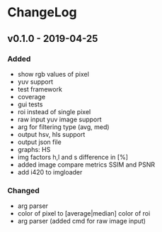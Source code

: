 ChangeLog
==========

v0.1.0 - 2019-04-25
-------------------

### Added
 - show rgb values of pixel
 - yuv support
 - test framework
 - coverage
 - gui tests
 - roi instead of single pixel
 - raw input yuv image support
 - arg for filtering type (avg, med)
 - output hsv, hls support
 - output json file
 - graphs: HS
 - img factors h,l and s difference in [%]
 - added image compare metrics SSIM and PSNR
 - add i420 to imgloader

### Changed
 - arg parser
 - color of pixel to [average|median] color of roi
 - arg parser (added cmd for raw image input)
